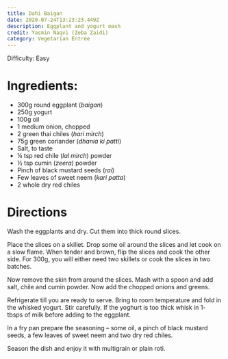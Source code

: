 ```yaml
---
title: Dahi Baigan
date: 2020-07-24T13:23:23.449Z
description: Eggplant and yogurt mash
credit: Yasmin Naqvi (Zeba Zaidi)
category: Vegetarian Entrée
---
```

Difficulty: Easy  

# Ingredients:
* 300g round eggplant (_baigan_)
* 250g yogurt
* 100g oil
* 1 medium onion, chopped
* 2 green thai chiles (_hari mirch_)
* 75g green coriander (_dhania ki patti_)
* Salt, to taste
* ¼ tsp red chile (_lal mirch_) powder
* ½ tsp cumin (_zeera_) powder
* Pinch of black mustard seeds (_rai_)
* Few leaves of sweet neem (_kari patta_)
* 2 whole dry red chiles

# Directions
Wash the eggplants and dry. Cut them into thick round slices. 

Place the slices on a skillet. Drop some oil around the slices and let cook on a slow flame. When tender and brown, flip the slices and cook the other side. For 300g, you will either need two skillets or cook the slices in two batches.

Now remove the skin from around the slices. Mash with a spoon and add salt, chile and cumin powder. Now add the chopped onions and greens.

Refrigerate till you are ready to serve. Bring to room temperature and fold in the whisked yogurt. Stir carefully. If the yoghurt is too thick whisk in 1-  tbsps of milk before adding to the eggplant.

In a fry pan prepare the seasoning – some oil, a pinch of black mustard seeds, a few leaves of sweet neem and two dry red chiles.

Season the dish and enjoy it with multigrain or plain roti.
